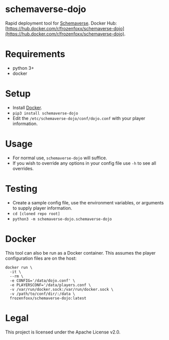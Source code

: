# schemaverse-dojo

Rapid deployment tool for [Schemaverse](https://github.com/Abstrct/Schemaverse).
Docker Hub: [https://hub.docker.com/r/frozenfoxx/schemaverse-dojo](https://hub.docker.com/r/frozenfoxx/schemaverse-dojo).

# Requirements

* python 3+
* docker

# Setup

* Install [Docker](https://www.docker.com/).
* `pip3 install schemaverse-dojo`
* Edit the `/etc/schemaverse-dojo/conf/dojo.conf` with your player information.

# Usage

* For normal use, `schemaverse-dojo` will suffice.
* If you wish to override any options in your config file use `-h` to see all overrides.

# Testing

* Create a sample config file, use the environment variables, or arguments to supply player information.
* `cd [cloned repo root]`
* `python3 -m schemaverse-dojo.schemaverse-dojo`

# Docker

This tool can also be run as a Docker container. This assumes the player configuration files are on the host:

```
docker run \
  -it \
  --rm \
  -e CONFIG='/data/dojo.conf' \
  -e PLAYERSCONF='/data/players.conf \
  -v /var/run/docker.sock:/var/run/docker.sock \
  -v /path/to/conf/dir/:/data \
  frozenfoxx/schemaverse-dojo:latest
```

# Legal

This project is licensed under the Apache License v2.0.
